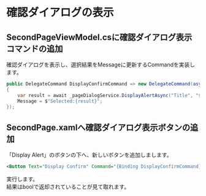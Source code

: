# 確認ダイアログの表示

## SecondPageViewModel.csに確認ダイアログ表示コマンドの追加  

確認ダイアログを表示し、選択結果をMessageに更新するCommandを実装します。

```cs
public DelegateCommand DisplayConfirmCommand => new DelegateCommand(async () =>
{
    var result = await _pageDialogService.DisplayAlertAsync("Title", "何れかを選んでください。", "はい", "いいえ");
    Message = $"Selected:{result}";
});

```

## SecondPage.xamlへ確認ダイアログ表示ボタンの追加  

「Display Alert」のボタンの下へ、新しいボタンを追加しまします。  
```xml
<Button Text="Display Confirm" Command="{Binding DisplayConfirmCommand}"/>
```

実行します。  
結果はboolで返却されていることが見て取れます。  
